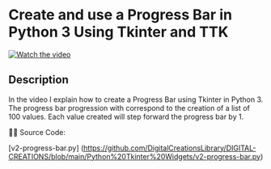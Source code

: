 # Create and use a Progress Bar in Python 3 Using Tkinter and TTK

[![Watch the video](https://img.youtube.com/vi/_wp9LE0ywm8/hqdefault.jpg)](https://youtu.be/_wp9LE0ywm8)

## Description

  

In the video I explain how to create a Progress Bar using Tkinter in Python 3. The progress bar progression with correspond to the creation of a list of 100 values. Each value created will step forward the progress bar by 1.  
 
🧑‍💻 Source Code:

[v2-progress-bar.py]   (https://github.com/DigitalCreationsLibrary/DIGITAL-CREATIONS/blob/main/Python%20Tkinter%20Widgets/v2-progress-bar.py)

